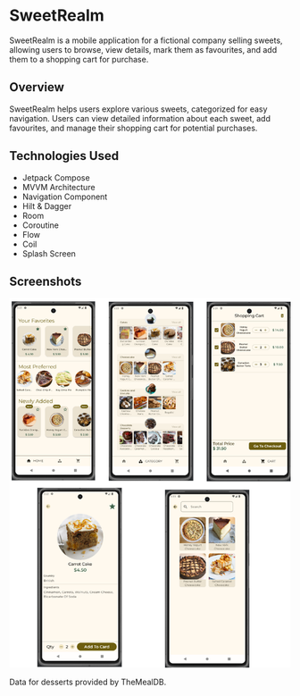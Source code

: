 # SweetRealm

SweetRealm is a mobile application for a fictional company selling sweets, allowing users to browse, view details, mark them as favourites, and add them to a shopping cart for purchase.

## Overview

SweetRealm helps users explore various sweets, categorized for easy navigation. Users can view detailed information about each sweet, add favourites, and manage their shopping cart for potential purchases.

## Technologies Used

- Jetpack Compose
- MVVM Architecture
- Navigation Component
- Hilt & Dagger
- Room
- Coroutine
- Flow
- Coil
- Splash Screen

## Screenshots

![Screens](screenshots/all_screens.png)


Data for desserts provided by TheMealDB.
